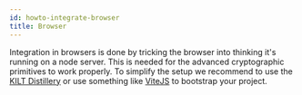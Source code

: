 ```yaml
---
id: howto-integrate-browser
title: Browser
---
```


Integration in browsers is done by tricking the browser into thinking it's running on a node server.
This is needed for the advanced cryptographic primitives to work properly.
To simplify the setup we recommend to use the [KILT Distillery](./03_distillery.md) or use something like [ViteJS](./04_vitejs.md) to bootstrap your project. 